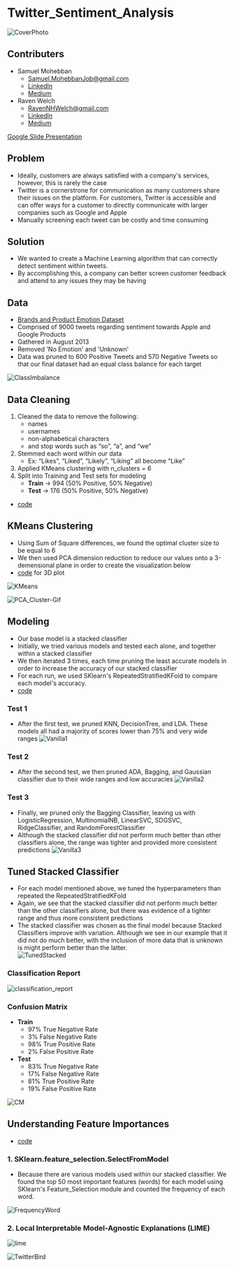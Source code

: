 # Twitter_Sentiment_Analysis

![CoverPhoto](figures/TwitterUnsplash.jpg)

## Contributers 
- Samuel Mohebban
  - Samuel.MohebbanJob@gmail.com
  - [LinkedIn](https://www.linkedin.com/in/samuel-mohebban-b50732139/) 
  - [Medium](https://medium.com/@HeeebsInc)
- Raven Welch
  - RavenNHWelch@gmail.com 
  - [LinkedIn](https://www.linkedin.com/in/raven-welch/)
  - [Medium]()

[Google Slide Presentation](https://docs.google.com/presentation/d/15voSS3ctPLzh_cXnql9N3kaXL4PJ-3-6xRGRzFsgyzc/edit?usp=sharing)
## Problem 
- Ideally, customers are always satisfied with a company's services, however, this is rarely the case 
- Twitter is a cornerstrone for communication as many customers share their issues on the platform.  For customers, Twitter is accessible and can offer ways for a customer to directly communicate with larger companies such as Google and Apple
- Manually screening each tweet can be costly and time consuming 

## Solution 
- We wanted to create a Machine Learning algorithm that can correctly detect sentiment within tweets.  
- By accomplishing this, a company can better screen customer feedback and attend to any issues they may be having 

## Data 
- [Brands and Product Emotion Dataset](https://data.world/crowdflower/brands-and-product-emotions)
- Comprised of 9000 tweets regarding sentiment towards Apple and Google Products 
- Gathered in August 2013
- Removed 'No Emotion' and 'Unknown' 
- Data was pruned to 600 Positive Tweets and 570 Negative Tweets so that our final dataset had an equal class balance for each target

![ClassImbalance](figures/ClassImbalance.png)

## Data Cleaning 
1. Cleaned the data to remove the following: 
    - names
    - usernames
    - non-alphabetical characters
    - and stop words such as “so”, “a”, and “we”
2. Stemmed each word within our data
    - Ex: “Likes”, “Liked”, “Likely”, “Liking” all become “Like”
3. Applied KMeans clustering with n_clusters = 6 
4. Split into Training and Test sets for modeling 
      - **Train** → 994 (50% Positive, 50% Negative) 
      - **Test** → 176 (50% Positive, 50% Negative)
- [code](https://github.com/HeeebsInc/Google_Apple_Sentiment_Analysis/blob/master/Functions.py#L148)

## KMeans Clustering 

- Using Sum of Square differences, we found the optimal cluster size to be equal to 6 
- We then used PCA dimension reduction to reduce our values onto a 3-demensional plane in order to create the visualization below 
-  [code](TechnicalNotebook.ipynb) for 3D plot

![KMeans](figures/KMeans.png)

![PCA_Cluster-Gif](figures/MyVideo_122.gif)


## Modeling 
- Our base model is a stacked classifier 
- Initially, we tried various models and tested each alone, and together within a stacked classifier 
- We then iterated 3 times, each time pruning the least accurate models in order to increase the accuracy of our stacked classifier 
- For each run, we used SKlearn's RepeatedStratifiedKFold to compare each model's accuracy.  
- [code](TechnicalNotebook.ipynb)
### Test 1
- After the first test, we pruned KNN, DecisionTree, and LDA.  These models all had a majority of scores lower than 75% and very wide ranges
![Vanilla1](figures/VanillaResults1.png)

### Test 2
- After the second test, we then pruned ADA, Bagging, and Gaussian classifier due to their wide ranges and low accuracies
![Vanilla2](figures/VanillaResults2.png)

### Test 3
- Finally, we pruned only the Bagging Classifier, leaving us with LogisticRegression, MultinomialNB, LinearSVC, SDGSVC, RidgeClassifier, and RandomForestClassifier
- Although the stacked classifier did not perform much better than other classifiers alone, the range was tighter and provided more consistent predictions
![Vanilla3](figures/VanillaResults3.png)


## Tuned Stacked Classifier 
- For each model mentioned above, we tuned the hyperparameters than repeated the RepeatedStratifiedKFold 
- Again, we see that the stacked classifier did not perform much better than the other classifiers alone, but there was evidence of a tighter range and thus more consistent predictions
- The stacked classifier was chosen as the final model because Stacked Classifiers improve with variation.  Although we see in our example that it did not do much better, with the inclusion of more data that is unknown is might perform better than the latter.  
![TunedStacked](figures/TunedResults.png)

### Classification Report 
![classification_report](figures/ClassificationReport.png) 

### Confusion Matrix 
- **Train** 
    - 97% True Negative Rate 
    - 3% False Negative Rate 
    - 98% True Positive Rate 
    - 2% False Positive Rate
- **Test** 
    - 83% True Negative Rate 
    - 17% False Negative Rate 
    - 81% True Positive Rate 
    - 19% False Positive Rate
    
![CM](figures/StackedTunedCM.png)

## Understanding Feature Importances 
- [code](TechnicalNotebook.ipynb)

### 1. SKlearn.feature_selection.SelectFromModel
- Because there are various models used within our stacked classifier.  We found the top 50 most important features (words) for each model using SKlearn's Feature_Selection module and counted the frequency of each word.   

![FrequencyWord](figures/FeatureImportanceFreq.png) 


### 2. Local Interpretable Model-Agnostic Explanations (LIME)


![lime](figures/Lime.png)













![TwitterBird](figures/BirdTwitter.jpg)

